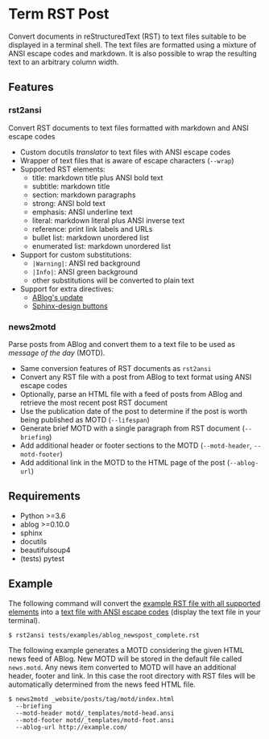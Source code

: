 # Term RST Post

Convert documents in reStructuredText (RST) to text files suitable to be displayed in a terminal shell. The text files are formatted using a mixture of ANSI escape codes and markdown. It is also possible to wrap the resulting text to an arbitrary column width.

## Features

### rst2ansi

Convert RST documents to text files formatted with markdown and ANSI escape codes

* Custom docutils *translator* to text files with ANSI escape codes
* Wrapper of text files that is aware of escape characters (``--wrap``)
* Supported RST elements:
  * title: markdown title plus ANSI bold text
  * subtitle: markdown title
  * section: markdown paragraphs
  * strong: ANSI bold text
  * emphasis: ANSI underline text
  * literal: markdown literal plus ANSI inverse text
  * reference: print link labels and URLs
  * bullet list: markdown unordered list
  * enumerated list: markdown unordered list
* Support for custom substitutions:
  * ``|Warning|``: ANSI red background
  * ``|Info|``: ANSI green background
  * other substitutions will be converted to plain text
* Support for extra directives:
  * [ABlog's update](https://ablog.readthedocs.io/manual/posting-and-listing/#directive-update)
  * [Sphinx-design buttons](https://sphinx-design.readthedocs.io/en/latest/badges_buttons.html#buttons)

### news2motd

Parse posts from ABlog and convert them to a text file to be used as *message of the day* (MOTD).

* Same conversion features of RST documents as ``rst2ansi``
* Convert any RST file with a post from ABlog to text format using ANSI escape codes
* Optionally, parse an HTML file with a feed of posts from ABlog and retrieve the most recent post RST document
* Use the publication date of the post to determine if the post is worth being published as MOTD (``--lifespan``)
* Generate brief MOTD with a single paragraph from RST document (``--briefing``)
* Add additional header or footer sections to the MOTD (``--motd-header``, ``--motd-footer``)
* Add additional link in the MOTD to the HTML page of the post (``--ablog-url``)

## Requirements

* Python >=3.6
* ablog >=0.10.0
* sphinx
* docutils
* beautifulsoup4
* (tests) pytest

## Example

The following command will convert the [example RST file with all supported elements](tests/examples/ablog_newspost_complete.rst) into a [text file with ANSI escape codes](tests/references/ablog_newspost_complete.ansi) (display the text file in your terminal).

```
$ rst2ansi tests/examples/ablog_newspost_complete.rst
```

The following example generates a MOTD considering the given HTML news feed of ABlog. New MOTD will be stored in the default file called ``news.motd``.  Any news item converted to MOTD will have an additional header, footer and link. In this case the root directory with RST files will be automatically determined from the news feed HTML file.

```
$ news2motd _website/posts/tag/motd/index.html
  --briefing
  --motd-header motd/_templates/motd-head.ansi
  --motd-footer motd/_templates/motd-foot.ansi
  --ablog-url http://example.com/
```

